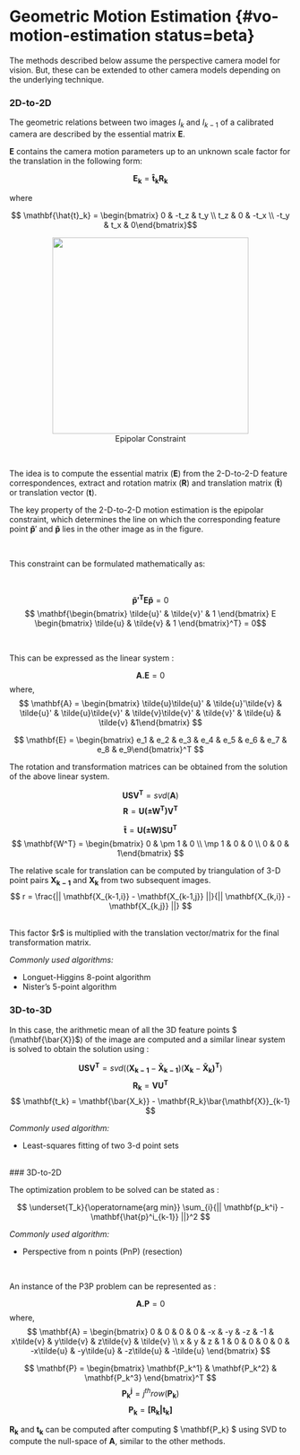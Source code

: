 # Geometric Motion Estimation {#vo-motion-estimation status=beta}

The methods described below assume the perspective camera model for vision. But, these can be extended to other camera models depending on the underlying technique.

### 2D-to-2D


The geometric relations between two images $I_k$ and $I_{k-1}$ of a calibrated camera are described by the essential matrix $\mathbf{E}$.

$\mathbf{E}$ contains the camera motion parameters up to an unknown scale factor for the translation in the following form:

$$ \mathbf{E_k} = \mathbf{\hat{t}_k R_k} $$

where



$$ \mathbf{\hat{t}_k} =  \begin{bmatrix} 0 & -t_z & t_y \\ t_z & 0 & -t_x \\ -t_y & t_x & 0\end{bmatrix}$$

<center>
<figure>
    <img style='width:25em' src="figures/epipolar.png"/>
    <figcaption>Epipolar Constraint</figcaption>
</figure>
</center>

<br/>

The idea is to compute the essential matrix ($\mathbf{E}$) from the 2-D-to-2-D feature correspondences, extract and rotation matrix ($\mathbf{R}$) and translation matrix ($\mathbf{\hat{t}}$) or translation vector ($\mathbf{t}$).

The key property of the 2-D-to-2-D motion estimation is the epipolar constraint, which determines the line on which the corresponding feature point $\mathbf{\tilde{p}}'$ and $\mathbf{\tilde{p}}$ lies in the other image as in the figure.

<br/>

This constraint can be formulated mathematically as:

<br/>

$$ \mathbf{\tilde{p}'^TE\tilde{p}} = 0$$
$$ \mathbf{\begin{bmatrix} \tilde{u}' & \tilde{v}' & 1 \end{bmatrix} E \begin{bmatrix} \tilde{u} & \tilde{v} & 1 \end{bmatrix}^T} = 0$$

<br/>

This can be expressed as the linear system :

$$ \mathbf{A.E} = 0$$
where,$$ \mathbf{A} = \begin{bmatrix} \tilde{u}\tilde{u}' &  \tilde{u}'\tilde{v} & \tilde{u}' &  \tilde{u}\tilde{v}' & \tilde{v}\tilde{v}' & \tilde{v}' &  \tilde{u} & \tilde{v} &1\end{bmatrix}  $$

$$ \mathbf{E} = \begin{bmatrix} e_1 & e_2 & e_3 & e_4 & e_5 & e_6 & e_7 & e_8 & e_9\end{bmatrix}^T  $$

The rotation and transformation matrices can be obtained from the solution of the above linear system.

$$ \mathbf{USV^T} = svd(\mathbf{A})   $$
$$ \mathbf{R} = \mathbf{U (\pm W^T) V^T}$$

$$ \mathbf{\hat{t}} = \mathbf{U (\pm W) S U^T}$$
$$ \mathbf{W^T} = \begin{bmatrix} 0 & \pm 1 & 0 \\ \mp 1 & 0 & 0 \\ 0 & 0 & 1\end{bmatrix} $$

The relative scale for translation can be computed by triangulation of 3-D point pairs $\mathbf{X_{k-1}}$ and $\mathbf{X_{k}}$ from two subsequent images.
$$ r = \frac{|| \mathbf{X_{k-1,i}} - \mathbf{X_{k-1,j}} ||}{|| \mathbf{X_{k,i}} - \mathbf{X_{k,j}} ||} $$

<br/>
This factor $r$ is multiplied with the translation vector/matrix for the final transformation matrix.
<br/>

*Commonly used algorithms:*
<br/>

  - Longuet-Higgins 8-point algorithm
  - Nister’s 5-point algorithm

### 3D-to-3D

In this case, the arithmetic mean of all the 3D feature points $ (\mathbf{\bar{X}}$) of the image are computed and a similar linear system is solved to obtain the solution using :

$$ \mathbf{USV^T} = svd((\mathbf{X_{k-1}} -\mathbf{\bar{X}_{k-1}})(\mathbf{X_{k}} - \mathbf{\bar{X}_{k})^T})$$
$$ \mathbf{R_k} = \mathbf{VU^T} $$
$$ \mathbf{t_k} = \mathbf{\bar{X_k}} - \mathbf{R_k}\bar{\mathbf{X}}_{k-1}  $$

*Commonly used algorithm:*
  <br/>

  -  Least-squares fitting of two 3-d point sets

<br/>
### 3D-to-2D

The optimization problem to be solved can be stated as :

$$ \underset{T_k}{\operatorname{arg min}} \sum_{i}{|| \mathbf{p_k^i} - \mathbf{\hat{p}^i_{k-1}} ||}^2 $$


*Commonly used algorithm:*
<br/>

  -  Perspective from n points (PnP) (resection)

<br/>

An instance of the P3P problem can be represented as :
<br/>

$$ \mathbf{A.P} = 0$$
where,$$ \mathbf{A} = \begin{bmatrix} 0 & 0 & 0 & 0 & -x & -y & -z & -1 & x\tilde{v} &  y\tilde{v} & z\tilde{v} & \tilde{v} \\ x & y & z & 1 &  0 & 0 & 0 & 0 & -x\tilde{u} &  -y\tilde{u} & -z\tilde{u} & -\tilde{u} \end{bmatrix}  $$

$$ \mathbf{P} = \begin{bmatrix} \mathbf{P_k^1} & \mathbf{P_k^2} & \mathbf{P_k^3} \end{bmatrix}^T $$
$$ \mathbf{P_k^j} = j^{th}row(\mathbf{P_k}) $$
$$ \mathbf{P_k} = \mathbf{[R_k|t_k]} $$

$\mathbf{R_k}$ and $\mathbf{t_k}$ can be computed after computing $ \mathbf{P_k}  $ using SVD to compute the null-space of $\mathbf{A}$, similar to the other methods.
